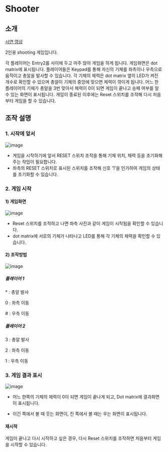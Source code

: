 # Shooter

## 소개
[시연 영상](https://youtu.be/jGk_9BMgrdE)

2인용 shooting 게임입니다.

각 플레이어는 Entry2를 사이에 두고 마주 앉아 게임을 하게 됩니다.
게임화면은 dot matrix에 표시됩니다.
플레이어들은 Keypad를 통해 자신의 기체를 좌측이나 우측으로 움직이고 총알을 발사할 수 있습니다.
각 기체의 체력은 dot matrix 옆의 LED가 켜진 개수로 확인할 수 있으며 총알이 기체의 중앙에 맞으면 체력이 깎이게 됩니다.
어느 한 플레이어의 기체가 총알을 3번 맞아서 체력이 0이 되면 게임이 끝나고 승패 여부를 알 수 있는 화면이 표시됩니다.
게임이 종료된 이후에는 Reset 스위치를 조작해 다시 처음부터 게임을 할 수 있습니다.

## 조작 설명
### 1. 시작에 앞서
![image](https://user-images.githubusercontent.com/66747535/100067567-c53d9500-2e79-11eb-8dc8-243dbe4981eb.png)
- 게임을 시작하기에 앞서 RESET 스위치 조작을 통해 기체 위치, 체력 등을 초기화해주는 작업이 필요합니다.
- 좌측의 RESET 스위치로 표시된 스위치를 조작해 신호 ‘1’을 인가하여 게임의 상태를 초기화할 수 있습니다.

### 2. 게임 시작
#### 1) 게임화면
![image](https://user-images.githubusercontent.com/66747535/100067656-e3a39080-2e79-11eb-8a8a-7aadd58c5813.png)
- Reset 스위치를 조작하고 나면 좌측 사진과 같이 게임이 시작됨을 확인할 수 있습니다. 
- dot matrix에 서로의 기체가 나타나고 LED를 통해 각 기체의 체력을 확인할 수 있습니다. 

#### 2) 조작방법
![image](https://user-images.githubusercontent.com/66747535/100067735-f918ba80-2e79-11eb-82c3-773c5ad7e756.png)
##### 플레이어 1

\* : 총알 발사
  
0 : 좌측 이동
  
\# : 우측 이동

##### 플레이어 2

3 : 총알 발사
  
2 : 좌측 이동
  
1 : 우측 이동
  
### 3. 게임 결과 표시
![image](https://user-images.githubusercontent.com/66747535/100067811-0e8de480-2e7a-11eb-8d8f-3942a75785b8.png)
- 어느 한쪽의 기체의 체력이 0이 되면 게임이 끝나게 되고, Dot matrix에 결과화면이 표시됩니다.

- 이긴 쪽에서 볼 때 웃는 화면이, 진 쪽에서 볼  때는 우는 화면이 표시됩니다.

#### 재시작
게임이 끝나고 다시 시작하고 싶은 경우, 다시 Reset 스위치를 조작하면 처음부터 	게임을 시작할 수 있습니다.

